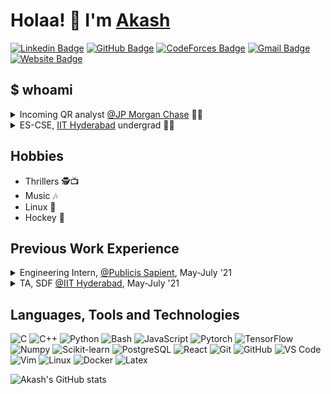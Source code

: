 <!-- Resources -->

<!-- https://dev.to/envoy_/150-badges-for-github-pnk -->
<!-- https://simpleicons.org/ -->
<!-- https://shields.io/ -->

<!-- Adapted from: https://github.com/vijayphoenix/vijayphoenix/blob/master/README.md -->

# Holaa! :wave: I'm <a href="https://akashtadwai.netlify.app/">Akash</a>
[![Linkedin Badge](https://img.shields.io/badge/-akashtadwai-blue?style=flat-square&logo=Linkedin&logoColor=white&link=https://www.linkedin.com/in/akashtadwai/)](https://www.linkedin.com/in/akashtadwai/ "Connect on LinkedIn")
[![GitHub Badge](https://img.shields.io/badge/-akashtadwai-181717?style=flat-square&logo=github&logoColor=white&link=https://github.com/akashtadwai)](https://github.com/akashtadwai/ "Follow on GitHub")
[![CodeForces Badge](https://img.shields.io/badge/-akashtadwai-cyan?style=flat-square&logo=codeforces&link=https://codeforces.com/profile/akashtadwai)](https://codeforces.com/profile/akashtadwai "Visit Codeforces profile")
[![Gmail Badge](https://img.shields.io/badge/-akashadarsh.tadwai@gmail.com-c14438?style=flat-square&logo=Gmail&logoColor=white&link=mailto:akashadarsh.tadwai@gmail.com)](mailto:akashadarsh.tadwai@gmail.com "Connect via Email")
[![Website Badge](https://img.shields.io/badge/-Portfolio-181717?style=flat-square&logo=CodersRank&logoColor=white&link=https://akashtadwai.netlify.app/)](https://akashtadwai.netlify.app/ "Visit my website")

## **$ whoami**

<details>
<summary>Incoming QR analyst <a href="https://www.jpmorganchase.com/">@JP Morgan Chase</a> 👨‍🔬</summary>
<ul>
  <li>Working with JPMC as a QR analyst in QR Rates Team, Mumbai</li>
</ul>
</details>

<details>
<summary>ES-CSE, <a href="https://cse.iith.ac.in/">IIT Hyderabad</a> undergrad 👨‍🎓</summary>
<ul>
  <li>Bachelor of Technology in Computer Science and Engineering Science. (2018 - 2022)</li>
  <li>CGPA: 9.25</li>
</ul>
</details>

## Hobbies

* Thrillers 🕵️:tv:
* Music :notes:
* Linux :blue_heart:
* Hockey :field_hockey:


## Previous Work Experience

<details>
<summary>Engineering Intern, <a href="https://www.publicissapient.com/">@Publicis Sapient</a>, May-July '21</summary>
<ul>
  <li>Designed a generic <em>sectioning</em> algorithm for Resume Parsing which parses various kinds of resumes with high degree of accuracy.</li>
  <li>Tech Stack:
    <ul>
    <li>Pytorch</li>
    <li>Docker</li>
    <li>AWS Lambda, SQS</li>
    <li>Tesseract OCR</li>
    </ul>
</ul>
</details>

<details>
<summary>TA, SDF <a href="https://cse.iith.ac.in/">@IIT Hyderabad</a>, May-July '21</summary>
<ul>
<li>Teaching Assistant for Software Development Course <a href="https://cse.iith.ac.in/">@IIT Hyderabad</a></li>
    <li>Helped Professor managing assignments, tests & evaluation </li>
    <li>Teached students on using Git & Github for their projects</li>
</ul>
</details>

## Languages, Tools and Technologies

![C](https://img.shields.io/badge/C-00599C?style=flat-square&logo=c&logoColor=white)
![C++](https://img.shields.io/badge/C%2B%2B-00599C?style=flat-square&logo=c%2B%2B&logoColor=white)
![Python](https://img.shields.io/badge/Python-3776AB?style=flat-square&logo=python&logoColor=white)
![Bash](https://img.shields.io/badge/Bash-121011?style=flat-square&logo=gnu-bash&logoColor=white)
![JavaScript](https://img.shields.io/badge/JavaScript-F7DF1E?style=flat-square&logo=javascript&logoColor=black)
![Pytorch](https://img.shields.io/badge/Pytorch-EE4C2C?style=flat-square&logo=Pytorch&logoColor=white)
![TensorFlow](https://img.shields.io/badge/TensorFlow-FF6F00?style=flat-square&logo=TensorFlow&logoColor=white)
![Numpy](https://img.shields.io/badge/Numpy-013243?style=flat-square&logo=Numpy)
![Scikit-learn](https://img.shields.io/badge/Scikit%20Learn-F7931E?style=flat-square&logo=scikit-learn&logoColor=white)
![PostgreSQL](https://img.shields.io/badge/PostgreSQL-316192?style=for-the-badge&logo=postgresql&logoColor=white)
![React](https://img.shields.io/badge/React-20232A?style=flat-square&logo=react&logoColor=61DAFB)
![Git](https://img.shields.io/badge/-Git-F05032?style=flat-square&logo=git&logoColor=white)
![GitHub](https://img.shields.io/badge/-GitHub-181717?style=flat-square&logo=github)
![VS Code](https://img.shields.io/badge/-VS%20Code-007ACC?style=flat-square&logo=visual-studio-code)
![Vim](https://img.shields.io/badge/Vim-%2311AB00.svg?&style=for-the-badge&logo=vim&logoColor=white)
![Linux](https://img.shields.io/badge/Linux-FCC624?style=flat-square&logo=linux&logoColor=black)
![Docker](https://img.shields.io/badge/-Docker-2496ED?style=flat-square&logo=docker&logoColor=white)
![Latex](https://img.shields.io/badge/LaTeX-green.svg)

![Akash's GitHub stats](https://github-readme-stats.vercel.app/api?username=akashtadwai&theme=default&show_icons=true&count_private=true&include_all_commits=true)
